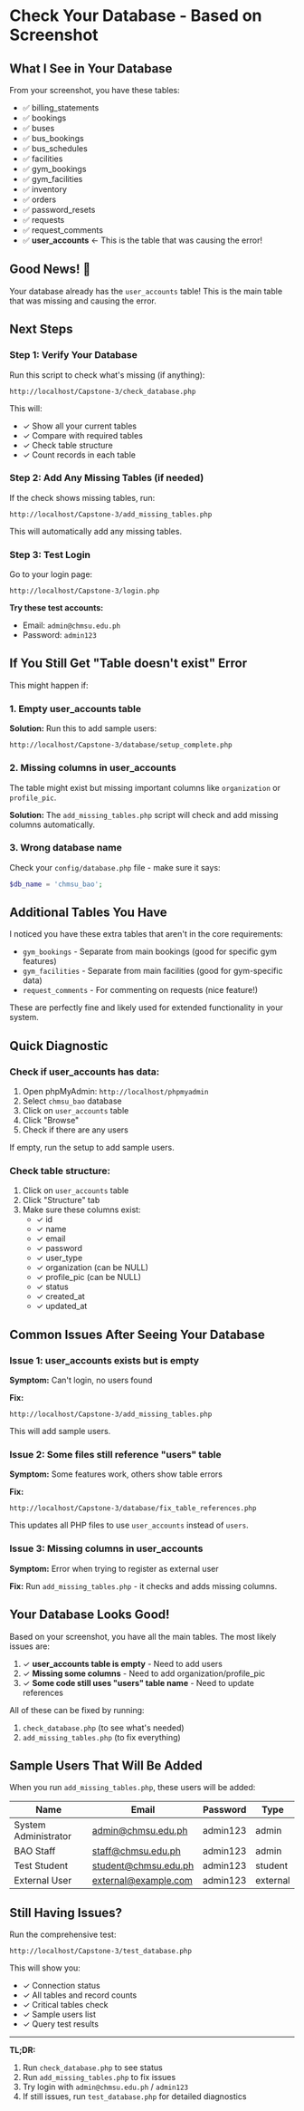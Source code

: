 # Check Your Database - Based on Screenshot

## What I See in Your Database

From your screenshot, you have these tables:
- ✅ billing_statements
- ✅ bookings
- ✅ buses
- ✅ bus_bookings
- ✅ bus_schedules
- ✅ facilities
- ✅ gym_bookings
- ✅ gym_facilities
- ✅ inventory
- ✅ orders
- ✅ password_resets
- ✅ requests
- ✅ request_comments
- ✅ **user_accounts** ← This is the table that was causing the error!

## Good News! 🎉

Your database already has the `user_accounts` table! This is the main table that was missing and causing the error.

## Next Steps

### Step 1: Verify Your Database
Run this script to check what's missing (if anything):

```
http://localhost/Capstone-3/check_database.php
```

This will:
- ✓ Show all your current tables
- ✓ Compare with required tables
- ✓ Check table structure
- ✓ Count records in each table

### Step 2: Add Any Missing Tables (if needed)
If the check shows missing tables, run:

```
http://localhost/Capstone-3/add_missing_tables.php
```

This will automatically add any missing tables.

### Step 3: Test Login
Go to your login page:

```
http://localhost/Capstone-3/login.php
```

**Try these test accounts:**
- Email: `admin@chmsu.edu.ph`
- Password: `admin123`

## If You Still Get "Table doesn't exist" Error

This might happen if:

### 1. Empty user_accounts table
**Solution:** Run this to add sample users:
```
http://localhost/Capstone-3/database/setup_complete.php
```

### 2. Missing columns in user_accounts
The table might exist but missing important columns like `organization` or `profile_pic`.

**Solution:** The `add_missing_tables.php` script will check and add missing columns automatically.

### 3. Wrong database name
Check your `config/database.php` file - make sure it says:
```php
$db_name = 'chmsu_bao';
```

## Additional Tables You Have

I noticed you have these extra tables that aren't in the core requirements:
- `gym_bookings` - Separate from main bookings (good for specific gym features)
- `gym_facilities` - Separate from main facilities (good for gym-specific data)
- `request_comments` - For commenting on requests (nice feature!)

These are perfectly fine and likely used for extended functionality in your system.

## Quick Diagnostic

### Check if user_accounts has data:
1. Open phpMyAdmin: `http://localhost/phpmyadmin`
2. Select `chmsu_bao` database
3. Click on `user_accounts` table
4. Click "Browse"
5. Check if there are any users

If empty, run the setup to add sample users.

### Check table structure:
1. Click on `user_accounts` table
2. Click "Structure" tab
3. Make sure these columns exist:
   - ✓ id
   - ✓ name
   - ✓ email
   - ✓ password
   - ✓ user_type
   - ✓ organization (can be NULL)
   - ✓ profile_pic (can be NULL)
   - ✓ status
   - ✓ created_at
   - ✓ updated_at

## Common Issues After Seeing Your Database

### Issue 1: user_accounts exists but is empty
**Symptom:** Can't login, no users found

**Fix:**
```
http://localhost/Capstone-3/add_missing_tables.php
```
This will add sample users.

### Issue 2: Some files still reference "users" table
**Symptom:** Some features work, others show table errors

**Fix:**
```
http://localhost/Capstone-3/database/fix_table_references.php
```
This updates all PHP files to use `user_accounts` instead of `users`.

### Issue 3: Missing columns in user_accounts
**Symptom:** Error when trying to register as external user

**Fix:** Run `add_missing_tables.php` - it checks and adds missing columns.

## Your Database Looks Good!

Based on your screenshot, you have all the main tables. The most likely issues are:

1. ✓ **user_accounts table is empty** - Need to add users
2. ✓ **Missing some columns** - Need to add organization/profile_pic
3. ✓ **Some code still uses "users" table name** - Need to update references

All of these can be fixed by running:
1. `check_database.php` (to see what's needed)
2. `add_missing_tables.php` (to fix everything)

## Sample Users That Will Be Added

When you run `add_missing_tables.php`, these users will be added:

| Name | Email | Password | Type |
|------|-------|----------|------|
| System Administrator | admin@chmsu.edu.ph | admin123 | admin |
| BAO Staff | staff@chmsu.edu.ph | admin123 | admin |
| Test Student | student@chmsu.edu.ph | admin123 | student |
| External User | external@example.com | admin123 | external |

## Still Having Issues?

Run the comprehensive test:
```
http://localhost/Capstone-3/test_database.php
```

This will show you:
- ✓ Connection status
- ✓ All tables and record counts
- ✓ Critical tables check
- ✓ Sample users list
- ✓ Query test results

---

**TL;DR:**
1. Run `check_database.php` to see status
2. Run `add_missing_tables.php` to fix issues
3. Try login with `admin@chmsu.edu.ph` / `admin123`
4. If still issues, run `test_database.php` for detailed diagnostics










